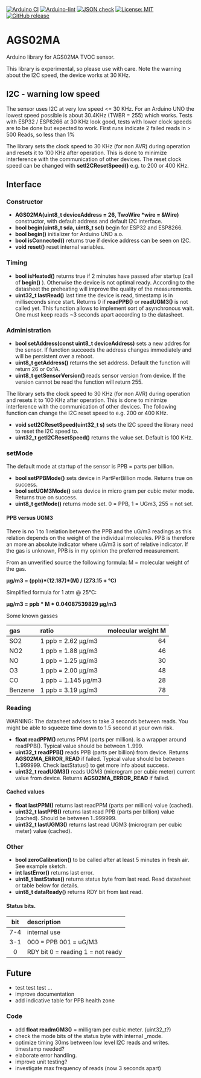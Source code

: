 [![Arduino CI](https://github.com/RobTillaart/AGS02MA/workflows/Arduino%20CI/badge.svg)](https://github.com/marketplace/actions/arduino_ci)
[![Arduino-lint](https://github.com/RobTillaart/AGS02MA/actions/workflows/arduino-lint.yml/badge.svg)](https://github.com/RobTillaart/AGS02MA/actions/workflows/arduino-lint.yml)
[![JSON check](https://github.com/RobTillaart/AGS02MA/actions/workflows/jsoncheck.yml/badge.svg)](https://github.com/RobTillaart/AGS02MA/actions/workflows/jsoncheck.yml)
[![License: MIT](https://img.shields.io/badge/license-MIT-green.svg)](https://github.com/RobTillaart/AGS02MA/blob/master/LICENSE)
[![GitHub release](https://img.shields.io/github/release/RobTillaart/AGS02MA.svg?maxAge=3600)](https://github.com/RobTillaart/AGS02MA/releases)

# AGS02MA

Arduino library for AGS02MA TVOC sensor.

This library is experimental, so please use with care.
Note the warning about the I2C speed, the device works at 30 KHz.


## I2C - warning low speed

The sensor uses I2C at very low speed <= 30 KHz.
For an Arduino UNO the lowest speed possible is about 30.4KHz (TWBR = 255) which works.
Tests with ESP32 / ESP8266 at 30 KHz look good, tests with lower clock speeds are to be done but expected to work.
First runs indicate 2 failed reads in > 500 Reads, so less than 1%

The library sets the clock speed to 30 KHz (for non AVR) during operation and resets it to 100 KHz after operation.
This is done to minimize interference with the communication of other devices. 
The reset clock speed can be changed with **setI2CResetSpeed()** e.g. to 200 or 400 KHz.


## Interface


### Constructor

- **AGS02MA(uint8_t deviceAddress = 26, TwoWire \*wire = &Wire)** constructor, with default address and default I2C interface.
- **bool begin(uint8_t sda, uint8_t scl)** begin for ESP32 and ESP8266.
- **bool begin()** initializer for Arduino UNO a.o.
- **bool isConnected()** returns true if device address can be seen on I2C.
- **void reset()** reset internal variables.


### Timing

- **bool isHeated()** returns true if 2 minutes have passed after startup (call of **begin()** ).
Otherwise the device is not optimal ready.
According to the datasheet the preheating will improve the quality
of the measurements.
- **uint32_t lastRead()** last time the device is read, timestamp is in milliseconds since start.
Returns 0 if **readPPB()** or **readUGM3()** is not called yet.
This function allows to implement sort of asynchronous wait.
One must keep reads ~3 seconds apart according to the datasheet.


### Administration

- **bool setAddress(const uint8_t deviceAddress)** sets a new addres for the sensor. If function succeeds the address changes immediately and will be persistent over a reboot.
- **uint8_t getAddress()** returns the set address. Default the function will return 26 or 0x1A.
- **uint8_t getSensorVersion()** reads sensor version from device.
If the version cannot be read the function will return 255.

The library sets the clock speed to 30 KHz (for non AVR) during operation 
and resets it to 100 KHz after operation.
This is done to minimize interference with the communication of other devices.
The following function can change the I2C reset speed to e.g. 200 or 400 KHz.

- **void setI2CResetSpeed(uint32_t s)** sets the I2C speed the library need to reset the I2C speed to.
- **uint32_t getI2CResetSpeed()** returns the value set. Default is 100 KHz.


### setMode

The default mode at startup of the sensor is PPB = parts per billion.

- **bool setPPBMode()** sets device in PartPerBillion mode. Returns true on success.
- **bool setUGM3Mode()** sets device in micro gram per cubic meter mode. Returns true on success.
- **uint8_t getMode()** returns mode set. 0 = PPB, 1 = UGm3, 255 = not set.


#### PPB versus UGM3

There is no 1 to 1 relation between the PPB and the uG/m3 readings as this relation depends 
on the weight of the individual molecules.
PPB is therefore an more an absolute indicator where uG/m3 is sort of relative indicator.
If the gas is unknown, PPB is in my opinion the preferred measurement.


From an unverified source the following formula:
M = molecular weight of the gas.

**μg/m3 = (ppb)\*(12.187)\*(M) / (273.15 + °C)** 

Simplified formula for 1 atm @ 25°C: 

**μg/m3 = ppb \* M \* 0.04087539829 μg/m3**

Some known gasses

|  gas    |  ratio              | molecular weight M |
|:--------|:--------------------|-------------------:|
| SO2     | 1 ppb = 2.62 μg/m3  | 64 |
| NO2     | 1 ppb = 1.88 μg/m3  | 46 |
| NO      | 1 ppb = 1.25 μg/m3  | 30 |
| O3      | 1 ppb = 2.00 μg/m3  | 48 |
| CO      | 1 ppb = 1.145 μg/m3 | 28 |
| Benzene | 1 ppb = 3.19 μg/m3  | 78 | C6H6 |


### Reading

WARNING: The datasheet advises to take 3 seconds between reads.
You might be able to squeeze time down to 1.5 second at your own risk.

- **float readPPM()** returns PPM (parts per million). is a wrapper around readPPB().
Typical value should be between 1..999.
- **uint32_t readPPB()** reads PPB (parts per billion) from device.
Returns **AGS02MA_ERROR_READ** if failed.
Typical value should be between 1..999999.
Check lastStatus() to get more info about success.
- **uint32_t readUGM3()** reads UGM3 (microgram per cubic meter) current value from device. 
Returns **AGS02MA_ERROR_READ** if failed.


#### Cached values

- **float lastPPM()** returns last readPPM (parts per million) value (cached). 
- **uint32_t lastPPB()** returns last read PPB (parts per billion) value (cached). Should be between 1..999999.
- **uint32_t lastUGM3()** returns last read UGM3 (microgram per cubic meter) value (cached).


### Other

- **bool zeroCalibration()** to be called after at least 5 minutes in fresh air.
See example sketch.
- **int lastError()** returns last error.
- **uint8_t lastStatus()** returns status byte from last read.
Read datasheet or table below for details. 
- **uint8_t dataReady()** returns RDY bit from last read.


#### Status bits.

| bit  | description            |
|:----:|:-----------------------|
| 7-4  | internal use           |
| 3-1  | 000 = PPB  001 = uG/M3 |
|  0   | RDY bit  0 = reading  1 = not ready |


## Future

- test test test ...
- improve documentation
- add indicative table for PPB health zone

### Code

- add **float readmGM3()** = milligram per cubic meter.   (uint32_t?)
- check the mode bits of the status byte with internal \_mode.
- optimize timing 30ms between low level I2C reads and writes.  
timestamp needed?
- elaborate error handling.
- improve unit testing?
- investigate max frequency of reads (now 3 seconds apart)



